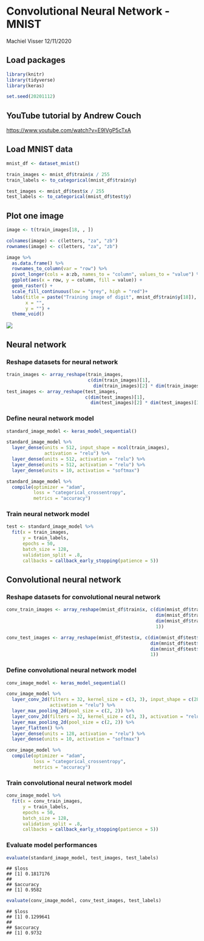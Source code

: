Convolutional Neural Network - MNIST
================
Machiel Visser
12/11/2020

## Load packages

``` r
library(knitr)
library(tidyverse)
library(keras)

set.seed(20201112)
```

## YouTube tutorial by Andrew Couch

<https://www.youtube.com/watch?v=E9IVgP5cTxA>

## Load MNIST data

``` r
mnist_df <- dataset_mnist()

train_images <- mnist_df$train$x / 255
train_labels <- to_categorical(mnist_df$train$y)

test_images <- mnist_df$test$x / 255
test_labels <- to_categorical(mnist_df$test$y)
```

## Plot one image

``` r
image <- t(train_images[18, , ])

colnames(image) <- c(letters, "za", "zb")
rownames(image) <- c(letters, "za", "zb")

image %>% 
  as.data.frame() %>%
  rownames_to_column(var = "row") %>%
  pivot_longer(cols = a:zb, names_to = "column", values_to = "value") %>% 
  ggplot(aes(x = row, y = column, fill = value)) +
  geom_raster() +
  scale_fill_continuous(low = "grey", high = "red")+
  labs(title = paste("Training image of digit", mnist_df$train$y[18]),
       x = "",
       y = "") +
  theme_void()
```

![](Convolutional-Neural-Network-MNIST/CNN-MNIST-unnamed-chunk-4-1.png)<!-- -->

## Neural network

### Reshape datasets for neural network

``` r
train_images <- array_reshape(train_images, 
                              c(dim(train_images)[1], 
                                dim(train_images)[2] * dim(train_images)[3]))
test_images <- array_reshape(test_images, 
                             c(dim(test_images)[1], 
                               dim(test_images)[2] * dim(test_images)[3]))
```

### Define neural network model

``` r
standard_image_model <- keras_model_sequential()

standard_image_model %>% 
  layer_dense(units = 512, input_shape = ncol(train_images), 
              activation = "relu") %>% 
  layer_dense(units = 512, activation = "relu") %>% 
  layer_dense(units = 512, activation = "relu") %>% 
  layer_dense(units = 10, activation = "softmax")

standard_image_model %>% 
  compile(optimizer = "adam",
          loss = "categorical_crossentropy",
          metrics = "accuracy")
```

### Train neural network model

``` r
test <- standard_image_model %>% 
  fit(x = train_images,
      y = train_labels,
      epochs = 50,
      batch_size = 128,
      validation_split = .8,
      callbacks = callback_early_stopping(patience = 5))
```

## Convolutional neural network

### Reshape datasets for convolutional neural network

``` r
conv_train_images <- array_reshape(mnist_df$train$x, c(dim(mnist_df$train$x)[1], 
                                                       dim(mnist_df$train$x)[2],
                                                       dim(mnist_df$train$x)[3], 
                                                       1))

conv_test_images <- array_reshape(mnist_df$test$x, c(dim(mnist_df$test$x)[1], 
                                                     dim(mnist_df$test$x)[2],
                                                     dim(mnist_df$test$x)[3], 
                                                     1))
```

### Define convolutional neural network model

``` r
conv_image_model <- keras_model_sequential()

conv_image_model %>% 
  layer_conv_2d(filters = 32, kernel_size = c(3, 3), input_shape = c(28, 28, 1), 
                activation = "relu") %>% 
  layer_max_pooling_2d(pool_size = c(2, 2)) %>% 
  layer_conv_2d(filters = 32, kernel_size = c(3, 3), activation = "relu") %>% 
  layer_max_pooling_2d(pool_size = c(2, 2)) %>%
  layer_flatten() %>% 
  layer_dense(units = 128, activation = "relu") %>% 
  layer_dense(units = 10, activation = "softmax")

conv_image_model %>% 
  compile(optimizer = "adam",
          loss = "categorical_crossentropy",
          metrics = "accuracy")
```

### Train convolutional neural network model

``` r
conv_image_model %>% 
  fit(x = conv_train_images,
      y = train_labels,
      epochs = 50,
      batch_size = 128,
      validation_split = .8,
      callbacks = callback_early_stopping(patience = 5))
```

### Evaluate model performances

``` r
evaluate(standard_image_model, test_images, test_labels)
```

    ## $loss
    ## [1] 0.1817176
    ## 
    ## $accuracy
    ## [1] 0.9582

``` r
evaluate(conv_image_model, conv_test_images, test_labels)
```

    ## $loss
    ## [1] 0.1299641
    ## 
    ## $accuracy
    ## [1] 0.9732
